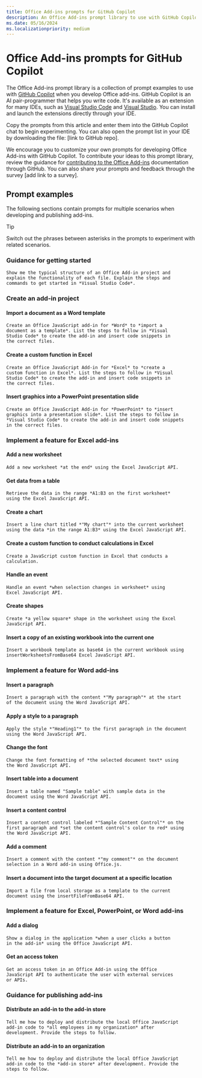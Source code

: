 ```yaml
---
title: Office Add-ins prompts for GitHub Copilot
description: An Office Add-ins prompt library to use with GitHub Copilot.
ms.date: 05/16/2024
ms.localizationpriority: medium
---
```


# Office Add-ins prompts for GitHub Copilot

The Office Add-ins prompt library is a collection of prompt examples to use with [GitHub Copilot](https://github.com/features/copilot/plans) when you develop Office add-ins. GitHub Copilot is an AI pair-programmer that helps you write code. It's available as an extension for many IDEs, such as [Visual Studio Code](https://marketplace.visualstudio.com/items?itemName=GitHub.copilot) and [Visual Studio](https://marketplace.visualstudio.com/items?itemName=GitHub.copilotvs). You can install and launch the extensions directly through your IDE.

Copy the prompts from this article and enter them into the GitHub Copilot chat to begin experimenting. You can also open the prompt list in your IDE by downloading the file: [link to GitHub repo].

We encourage you to customize your own prompts for developing Office Add-ins with GitHub Copilot. To contribute your ideas to this prompt library, review the guidance for [contributing to the Office Add-ins](https://github.com/OfficeDev/office-js-docs-pr/blob/main/Contributing.md) documentation through GitHub. You can also share your prompts and feedback through the survey [add link to a survey].

## Prompt examples

The following sections contain prompts for multiple scenarios when developing and publishing add-ins.

> [!TIP]
> Switch out the phrases between asterisks in the prompts to experiment with related scenarios.

### Guidance for getting started

```code
Show me the typical structure of an Office Add-in project and 
explain the functionality of each file. Explain the steps and 
commands to get started in *Visual Studio Code*.
```

### Create an add-in project

#### Import a document as a Word template

```code
Create an Office JavaScript add-in for *Word* to *import a 
document as a template*. List the steps to follow in *Visual 
Studio Code* to create the add-in and insert code snippets in 
the correct files.
```

#### Create a custom function in Excel

```code
Create an Office JavaScript Add-in for *Excel* to *create a
custom function in Excel*. List the steps to follow in *Visual 
Studio Code* to create the add-in and insert code snippets in 
the correct files.
```

#### Insert graphics into a PowerPoint presentation slide

```code
Create an Office JavaScript Add-in for *PowerPoint* to *insert 
graphics into a presentation slide*. List the steps to follow in 
*Visual Studio Code* to create the add-in and insert code snippets 
in the correct files.
```

### Implement a feature for Excel add-ins

#### Add a new worksheet

```code
Add a new worksheet *at the end* using the Excel JavaScript API.
```

#### Get data from a table

```code
Retrieve the data in the range *A1:B3 on the first worksheet* 
using the Excel JavaScript API.
```

#### Create a chart

```code
Insert a line chart titled *"My chart"* into the current worksheet 
using the data *in the range A1:B3* using the Excel JavaScript API.
```

#### Create a custom function to conduct calculations in Excel

```code
Create a JavaScript custom function in Excel that conducts a 
calculation.
```

#### Handle an event

```code
Handle an event *when selection changes in worksheet* using 
Excel JavaScript API.
```

#### Create shapes

```code
Create *a yellow square* shape in the worksheet using the Excel 
JavaScript API.
```

#### Insert a copy of an existing workbook into the current one

```code
Insert a workbook template as base64 in the current workbook using 
insertWorksheetsFromBase64 Excel JavaScript API.
```

### Implement a feature for Word add-ins

#### Insert a paragraph

```code
Insert a paragraph with the content *"My paragraph"* at the start 
of the document using the Word JavaScript API.
```

#### Apply a style to a paragraph

```code
Apply the style *"Heading1"* to the first paragraph in the document 
using the Word JavaScript API.
```

#### Change the font

```code
Change the font formatting of *the selected document text* using 
the Word JavaScript API.
```

#### Insert table into a document

```code
Insert a table named "Sample table" with sample data in the 
document using the Word JavaScript API.
```

#### Insert a content control

```code
Insert a content control labeled *"Sample Content Control"* on the 
first paragraph and *set the content control's color to red* using 
the Word JavaScript API.
```

#### Add a comment

```code
Insert a comment with the content *"my comment"* on the document 
selection in a Word add-in using Office.js.
```

#### Insert a document into the target document at a specific location

```code
Import a file from local storage as a template to the current 
document using the insertFileFromBase64 API.
```

### Implement a feature for Excel, PowerPoint, or Word add-ins

#### Add a dialog

```code
Show a dialog in the application *when a user clicks a button 
in the add-in* using the Office JavaScript API.
```

#### Get an access token

```code
Get an access token in an Office Add-in using the Office 
JavaScript API to authenticate the user with external services 
or APIs.
```

### Guidance for publishing add-ins

#### Distribute an add-in to the add-in store

```code
Tell me how to deploy and distribute the local Office JavaScript 
add-in code to *all employees in my organization* after 
development. Provide the steps to follow.
```

#### Distribute an add-in to an organization

```code
Tell me how to deploy and distribute the local Office JavaScript 
add-in code to the *add-in store* after development. Provide the 
steps to follow.
```